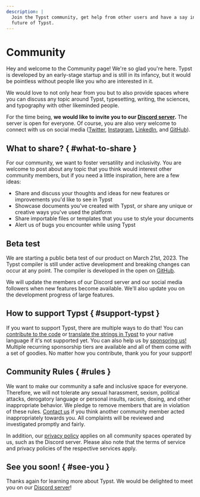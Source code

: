 ```yaml
---
description: |
  Join the Typst community, get help from other users and have a say in the
  future of Typst.
---
```


# Community
Hey and welcome to the Community page! We're so glad you're here. Typst is
developed by an early-stage startup and is still in its infancy, but it would be
pointless without people like you who are interested in it.

We would love to not only hear from you but to also provide spaces where you can
discuss any topic around Typst, typesetting, writing, the sciences, and
typography with other likeminded people.

For the time being, **we would like to invite you to our [Discord
server](https://discord.gg/2uDybryKPe).** The server is open for everyone.
Of course, you are also very welcome to connect with us on social media
([Twitter](https://twitter.com/typstapp/),
[Instagram](https://instagram.com/typstapp/),
[LinkedIn](https://linkedin.com/company/typst), and
[GitHub](https://github.com/typst)).

## What to share? { #what-to-share }
For our community, we want to foster versatility and inclusivity. You are
welcome to post about any topic that you think would interest other community
members, but if you need a little inspiration, here are a few ideas:

- Share and discuss your thoughts and ideas for new features or improvements
  you'd like to see in Typst
- Showcase documents you've created with Typst, or share any unique or creative
  ways you've used the platform
- Share importable files or templates that you use to style your documents
- Alert us of bugs you encounter while using Typst

## Beta test
We are starting a public beta test of our product on March 21st, 2023. The Typst
compiler is still under active development and breaking changes can occur at any
point. The compiler is developed in the open on
[GitHub](https://github.com/typst/typst).

We will update the members of our Discord server and our social media followers
when new features become available. We'll also update you on the development
progress of large features.

## How to support Typst { #support-typst }
If you want to support Typst, there are multiple ways to do that! You can
[contribute to the code](https://github.com/typst/typst) or
[translate the strings in Typst](https://github.com/search?q=repo%3Atypst%2Ftypst+impl+LocalName+for&type=code)
to your native language if it's not supported yet. You can also help us by
[sponsoring us!](https://github.com/sponsors/typst) Multiple recurring
sponsorship tiers are available and all of them come with a set of goodies.
No matter how you contribute, thank you for your support!

## Community Rules { #rules }
We want to make our community a safe and inclusive space for everyone.
Therefore, we will not tolerate any sexual harassment, sexism, political
attacks, derogatory language or personal insults, racism, doxing, and other
inappropriate behavior. We pledge to remove members that are in violation of
these rules. [Contact us](https://typst.app/contact/) if you think another
community member acted inappropriately towards you. All complaints will be
reviewed and investigated promptly and fairly.

In addition, our [privacy policy](https://typst.app/privacy/) applies on all
community spaces operated by us, such as the Discord server. Please also note
that the terms of service and privacy policies of the respective services apply.

## See you soon! { #see-you }
Thanks again for learning more about Typst. We would be delighted to meet you on
our [Discord server](https://discord.gg/2uDybryKPe)!
